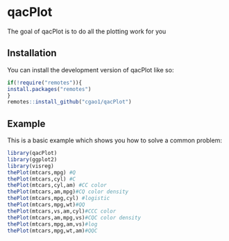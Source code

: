 
# qacPlot

<!-- badges: start -->
<!-- badges: end -->

The goal of qacPlot is to do all the plotting work for you

## Installation

You can install the development version of qacPlot like so:

``` r
if(!require("remotes")){
install.packages("remotes")
}
remotes::install_github("cgao1/qacPlot")
```

## Example

This is a basic example which shows you how to solve a common problem:

``` r
library(qacPlot)
library(ggplot2)
library(visreg)
thePlot(mtcars,mpg) #Q
thePlot(mtcars,cyl) #C
thePlot(mtcars,cyl,am) #CC color
thePlot(mtcars,am,mpg)#CQ color density
thePlot(mtcars,mpg,cyl) #logistic
thePlot(mtcars,mpg,wt)#QQ
thePlot(mtcars,vs,am,cyl)#CCC color
thePlot(mtcars,am,mpg,vs)#CQC color density
thePlot(mtcars,mpg,am,vs)#log
thePlot(mtcars,mpg,wt,am)#QQC
```

